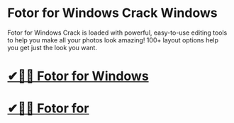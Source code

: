 # Fotor for Windows Crack Windows

Fotor for Windows Crack is loaded with powerful, easy-to-use editing tools to help you make all your photos look amazing! 100+ layout options help you get just the look you want.

# [✔🎉🚀 Fotor for Windows](https://tinyurl.com/yu8a3nwm)

# [✔🎉🚀 Fotor for](https://tinyurl.com/yu8a3nwm)
